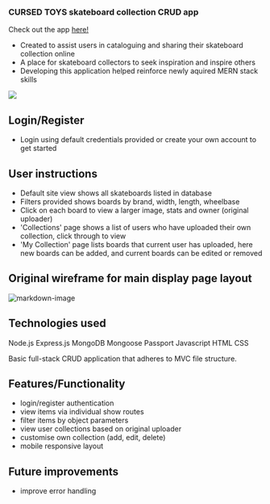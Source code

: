 
### CURSED TOYS skateboard collection CRUD app ###

Check out the app [here!](https://cursed-toys.fly.dev)

- Created to assist users in cataloguing and sharing their skateboard collection online
- A place for skateboard collectors to seek inspiration and inspire others
- Developing this application helped reinforce newly aquired MERN stack skills

![]([https://imgur.com/5a128cd9-0a37-4cbc-b105-2fb56f589f67](https://i.imgur.com/JUU4wmS.png))


## Login/Register ##

- Login using default credentials provided or create your own account to get started

## User instructions ##

- Default site view shows all skateboards listed in database
- Filters provided shows boards by brand, width, length, wheelbase
- Click on each board to view a larger image, stats and owner (original uploader)
- 'Collections' page shows a list of users who have uploaded their own collection, click through to view 
- 'My Collection' page lists boards that current user has uploaded, here new boards can be added, and current boards can be edited or removed

## Original wireframe for main display page layout ##

![markdown-image](https://i.imgur.com/tlrqGgN.png)

## Technologies used ##

Node.js
Express.js
MongoDB
Mongoose
Passport
Javascript
HTML
CSS

Basic full-stack CRUD application that adheres to MVC file structure.


## Features/Functionality ##

- login/register authentication 
- view items via individual show routes
- filter items by object parameters
- view user collections based on original uploader
- customise own collection (add, edit, delete)
- mobile responsive layout

## Future improvements ##

- improve error handling

